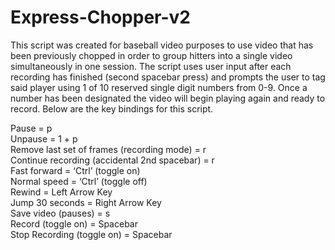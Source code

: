 # Express-Chopper-v2

This script was created for baseball video purposes to use video that has been previously chopped in order to group hitters into a single video simultaneously 
in one session. The script uses user input after each recording has finished (second spacebar press) and prompts the user to tag said player using 1 of 10 reserved
single digit numbers from 0-9. Once a number has been designated the video will begin playing again and ready to record. Below are the key bindings for this script.

Pause							=	p<br>
Unpause						=	1 + p<br>
Remove last set of frames (recording mode) 	=	r<br>
Continue recording (accidental 2nd spacebar)	=	r<br>
Fast forward						=	‘Ctrl’ (toggle on)<br>
Normal speed						=	‘Ctrl’ (toggle off)<br>
Rewind						=	Left Arrow Key<br>
Jump 30 seconds					=	Right Arrow Key<br>
Save video (pauses)					=	s<br>
Record	 (toggle on)					=	Spacebar<br>
Stop Recording (toggle on)				=	Spacebar<br>
